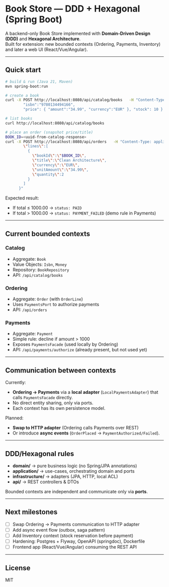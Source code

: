 # Book Store — DDD + Hexagonal (Spring Boot)

A backend-only Book Store implemented with **Domain-Driven Design (DDD)** and **Hexagonal Architecture**.  
Built for extension: new bounded contexts (Ordering, Payments, Inventory) and later a web UI (React/Vue/Angular).

---

## Quick start

```bash
# build & run (Java 21, Maven)
mvn spring-boot:run

# create a book
curl -X POST http://localhost:8080/api/catalog/books   -H "Content-Type: application/json"   -d '{ "title":"Clean Architecture", "author":"Robert C. Martin",
        "isbn":"9780134494166",
        "price": { "amount":"34.99", "currency":"EUR" }, "stock": 10 }'

# list books
curl http://localhost:8080/api/catalog/books

# place an order (snapshot price/title)
BOOK_ID=<uuid-from-catalog-response>
curl -X POST http://localhost:8080/api/orders   -H "Content-Type: application/json"   -d "{
        \"lines\":[
          {
            \"bookId\":\"$BOOK_ID\",
            \"title\":\"Clean Architecture\",
            \"currency\":\"EUR\",
            \"unitAmount\":\"34.99\",
            \"quantity\":2
          }
        ]
      }"
```

Expected result:

- If total ≤ 1000.00 → `status: PAID`
- If total > 1000.00 → `status: PAYMENT_FAILED` (demo rule in Payments)

---

## Current bounded contexts

### Catalog

- Aggregate: `Book`
- Value Objects: `Isbn`, `Money`
- Repository: `BookRepository`
- API: `/api/catalog/books`

### Ordering

- Aggregate: `Order` (with `OrderLine`)
- Uses `PaymentsPort` to authorize payments
- API: `/api/orders`

### Payments

- Aggregate: `Payment`
- Simple rule: decline if amount > 1000
- Exposes `PaymentsFacade` (used locally by Ordering)
- API: `/api/payments/authorize` (already present, but not used yet)

---

## Communication between contexts

Currently:

- **Ordering → Payments** via a **local adapter** (`LocalPaymentsAdapter`) that calls `PaymentsFacade` directly.
- No direct entity sharing, only via ports.
- Each context has its own persistence model.

Planned:

- **Swap to HTTP adapter** (Ordering calls Payments over REST)
- Or introduce **async events** (`OrderPlaced` → `PaymentAuthorized/Failed`).

---

## DDD/Hexagonal rules

- **domain/** → pure business logic (no Spring/JPA annotations)
- **application/** → use-cases, orchestrating domain and ports
- **infrastructure/** → adapters (JPA, HTTP, local ACL)
- **api/** → REST controllers & DTOs

Bounded contexts are independent and communicate only via **ports**.

---

## Next milestones

- [ ] Swap Ordering → Payments communication to HTTP adapter
- [ ] Add async event flow (outbox, saga pattern)
- [ ] Add Inventory context (stock reservation before payment)
- [ ] Hardening: Postgres + Flyway, OpenAPI (springdoc), Dockerfile
- [ ] Frontend app (React/Vue/Angular) consuming the REST API

---

## License

MIT
